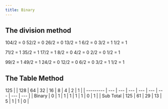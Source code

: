 ```yaml
---
title: Binary
---
```

## The division method

104/2 = 0
52/2 = 0
26/2 = 0
13/2 = 1
6/2 = 0
3/2 = 1
1/2 = 1

71/2 = 1
35/2 = 1
17/2 = 1
8/2 = 0
4/2 = 0
2/2 = 0
1/2 = 1

99/2 = 1
49/2 = 1
24/2 = 0
12/2 = 0
6/2 = 0
3/2 = 1
1/2 = 1

## The Table Method

125
|           | 128 | 64  | 32  | 16  | 8   | 4   | 2   | 1   |
| --------- | --- | --- | --- | --- | --- | --- | --- | --- |
| Binary    | 0   | 1   | 1   | 1   | 1   | 1   | 0   | 1   |
| Sub Total | 125 | 61  | 29  | 13  | 5   | 1   | 1   | 0   |







